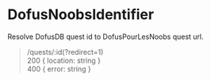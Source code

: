 ﻿# DofusNoobsIdentifier

Resolve DofusDB quest id to DofusPourLesNoobs quest url.

> /quests/:id(?redirect=1)  
>   200 { location: string }  
>   400 { error: string }
